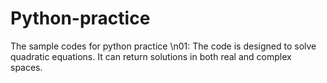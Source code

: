 # Python-practice
The sample codes for python practice
\n01: The code is designed to solve quadratic equations. It can return solutions in both real and complex spaces. 
